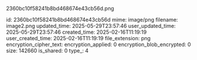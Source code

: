2360bc10f58241b8bd468674e43cb56d.png

id: 2360bc10f58241b8bd468674e43cb56d
mime: image/png
filename: image2.png
updated_time: 2025-05-29T23:57:46
user_updated_time: 2025-05-29T23:57:46
created_time: 2025-02-16T11:19:19
user_created_time: 2025-02-16T11:19:19
file_extension: png
encryption_cipher_text: 
encryption_applied: 0
encryption_blob_encrypted: 0
size: 142660
is_shared: 0
type_: 4
